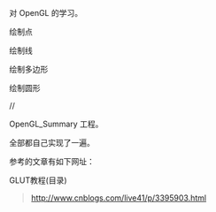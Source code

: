 

对 OpenGL 的学习。

绘制点

绘制线

绘制多边形

绘制圆形


// 

OpenGL_Summary 工程。

全部都自己实现了一遍。 

参考的文章有如下网址：

GLUT教程(目录)
>http://www.cnblogs.com/live41/p/3395903.html

